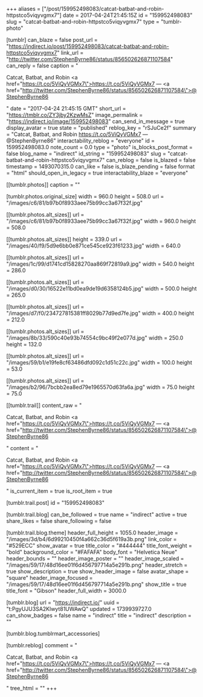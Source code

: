 +++
aliases = ["/post/159952498083/catcat-batbat-and-robin-httpstco5viqyvgmx7"]
date = 2017-04-24T21:45:15Z
id = "159952498083"
slug = "catcat-batbat-and-robin-httpstco5viqyvgmx7"
type = "tumblr-photo"

[tumblr]
can_blaze = false
post_url = "https://indirect.io/post/159952498083/catcat-batbat-and-robin-httpstco5viqyvgmx7"
link_url = "http://twitter.com/StephenByrne86/status/856502626871107584"
can_reply = false
caption = "<p>Catcat, Batbat, and Robin <a href=\"https://t.co/5ViQyVGMx7\">https://t.co/5ViQyVGMx7</a> — <a href=\"http://twitter.com/StephenByrne86/status/856502626871107584\">@StephenByrne86</a></p>"
date = "2017-04-24 21:45:15 GMT"
short_url = "https://tmblr.co/ZY3jby2KzwMsZ"
image_permalink = "https://indirect.io/image/159952498083"
can_send_in_message = true
display_avatar = true
state = "published"
reblog_key = "rSJuCe2f"
summary = "Catcat, Batbat, and Robin https://t.co/5ViQyVGMx7 — @StephenByrne86"
interactability_reblog = "everyone"
id = 159952498083.0
note_count = 0.0
type = "photo"
is_blocks_post_format = false
blog_name = "indirect"
id_string = "159952498083"
slug = "catcat-batbat-and-robin-httpstco5viqyvgmx7"
can_reblog = false
is_blazed = false
timestamp = 1493070315.0
can_like = false
is_blaze_pending = false
format = "html"
should_open_in_legacy = true
interactability_blaze = "everyone"

[[tumblr.photos]]
caption = ""

[tumblr.photos.original_size]
width = 960.0
height = 508.0
url = "/images/c6/81/b97b0f8933aee75b99cc3a67f32f.jpg"

[[tumblr.photos.alt_sizes]]
url = "/images/c6/81/b97b0f8933aee75b99cc3a67f32f.jpg"
width = 960.0
height = 508.0

[[tumblr.photos.alt_sizes]]
height = 339.0
url = "/images/40/f9/5d9e6bb0e871ce545ce923f61233.jpg"
width = 640.0

[[tumblr.photos.alt_sizes]]
url = "/images/1c/99/d1741cd15828270aa869f72819a9.jpg"
width = 540.0
height = 286.0

[[tumblr.photos.alt_sizes]]
url = "/images/d0/30/16522e11bd0ea9de19d6358124b5.jpg"
width = 500.0
height = 265.0

[[tumblr.photos.alt_sizes]]
url = "/images/d7/f0/234727815381ff8029b77d9ed7fe.jpg"
width = 400.0
height = 212.0

[[tumblr.photos.alt_sizes]]
url = "/images/8b/33/590c40e93b74554c9bc49f2e077d.jpg"
width = 250.0
height = 132.0

[[tumblr.photos.alt_sizes]]
url = "/images/59/b1/e19fe8cf63486dfd092c1d51c22c.jpg"
width = 100.0
height = 53.0

[[tumblr.photos.alt_sizes]]
url = "/images/b2/96/7bcbb2ea8ed79e1965570d63fa6a.jpg"
width = 75.0
height = 75.0

[[tumblr.trail]]
content_raw = "<p>Catcat, Batbat, and Robin <a href=\"https://t.co/5ViQyVGMx7\">https://t.co/5ViQyVGMx7</a> — <a href=\"http://twitter.com/StephenByrne86/status/856502626871107584\">@StephenByrne86</a></p>"
content = "<p>Catcat, Batbat, and Robin <a href=\"https://t.co/5ViQyVGMx7\">https://t.co/5ViQyVGMx7</a> &mdash; <a href=\"http://twitter.com/StephenByrne86/status/856502626871107584\">@StephenByrne86</a></p>"
is_current_item = true
is_root_item = true

[tumblr.trail.post]
id = "159952498083"

[tumblr.trail.blog]
can_be_followed = true
name = "indirect"
active = true
share_likes = false
share_following = false

[tumblr.trail.blog.theme]
header_full_height = 1055.0
header_image = "/images/3d/b4/6d99210450f4a662c36d5f619a3b.png"
link_color = "#529ECC"
show_avatar = true
title_color = "#444444"
title_font_weight = "bold"
background_color = "#FAFAFA"
body_font = "Helvetica Neue"
header_bounds = ""
header_image_poster = ""
header_image_scaled = "/images/59/17/48d16ee01f6d456797714a5e291b.png"
header_stretch = true
show_description = true
show_header_image = false
avatar_shape = "square"
header_image_focused = "/images/59/17/48d16ee01f6d456797714a5e291b.png"
show_title = true
title_font = "Gibson"
header_full_width = 3000.0

[tumblr.blog]
url = "https://indirect.io/"
uuid = "t:PgyUJU3SA2Klwyt81UWAwQ"
updated = 1739939727.0
can_show_badges = false
name = "indirect"
title = "indirect"
description = ""

[tumblr.blog.tumblrmart_accessories]

[tumblr.reblog]
comment = "<p>Catcat, Batbat, and Robin <a href=\"https://t.co/5ViQyVGMx7\">https://t.co/5ViQyVGMx7</a> — <a href=\"http://twitter.com/StephenByrne86/status/856502626871107584\">@StephenByrne86</a></p>"
tree_html = ""
+++
